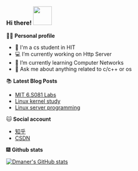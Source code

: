 ### Hi there! <img src="https://media.giphy.com/media/mGcNjsfWAjY5AEZNw6/giphy.gif" width="50">

👨‍🎓 **Personal profile**
- 🦉 I'm a cs student in HIT
- 💻 I’m currently working on Http Server
- 🤔 I’m currently learning Computer Networks
- 💬 Ask me about anything related to c/c++ or os

📚 **Latest Blog Posts**
<!-- BLOG-POST-LIST:START -->
- [MIT 6.S081 Labs](https://www.zhihu.com/column/c_1309193829527171072)
- [Linux kernel study](https://www.zhihu.com/column/c_1319764204341784576)
- [Linux server programming](https://zhuanlan.zhihu.com/p/335664246)
<!-- BLOG-POST-LIST:END -->

🐱 **Social account**
- [知乎](https://www.zhihu.com/people/lemonman-98)
- [CSDN](https://blog.csdn.net/qq_40358998?spm=1010.2135.3001.5113)

🎆 **Github stats**  

[![Dmaner's GitHub stats](https://github-readme-stats.vercel.app/api?username=dmaner&hide=prs,contribs&show_icons=true&theme=nord)](https://github.com/dmaner/github-readme-stats)
